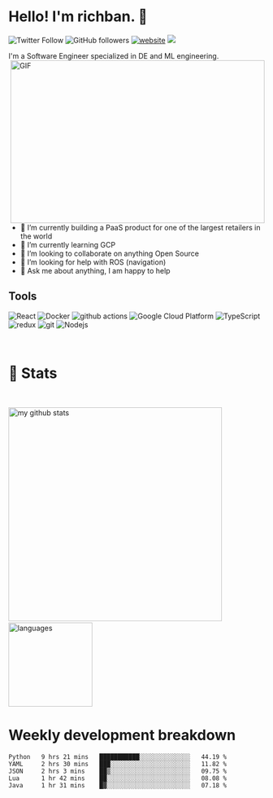 # Hello! I'm richban. 👋

![Twitter Follow](https://img.shields.io/twitter/follow/richban?label=Follow)
![GitHub followers](https://img.shields.io/github/followers/richban?label=Follow&style=social)
[![website](https://img.shields.io/badge/Website-46a2f1.svg?&style=flat-square&logo=Google-Chrome&logoColor=white&link=https://richban.tech/)](https://richban.tech/)
![](https://visitor-badge.glitch.me/badge?page_id=richban.richban)

I'm a Software Engineer specialized in DE and ML engineering.<img align="right" alt="GIF" src="https://github.com/abhisheknaiidu/abhisheknaiidu/blob/master/code.gif?raw=true" width="500" height="320" />

- 🔭 I’m currently building a PaaS product for one of the largest retailers in the world
- 🌱 I’m currently learning GCP
- 👯 I’m looking to collaborate on anything Open Source
- 🤔 I’m looking for help with ROS (navigation)
- 💬 Ask me about anything, I am happy to help

## Tools

<p>
  <img alt="React" src="https://img.shields.io/badge/-React-45b8d8?style=flat-square&logo=react&logoColor=white" />
  <img alt="Docker" src="https://img.shields.io/badge/-Docker-46a2f1?style=flat-square&logo=docker&logoColor=white" />
  <img alt="github actions" src="https://img.shields.io/badge/-Github_Actions-2088FF?style=flat-square&logo=github-actions&logoColor=white" />
  <img alt="Google Cloud Platform" src="https://img.shields.io/badge/-Google_Cloud_Platform-1a73e8?style=flat-square&logo=google-cloud&logoColor=white" />
  <img alt="TypeScript" src="https://img.shields.io/badge/-TypeScript-007ACC?style=flat-square&logo=typescript&logoColor=white" />
  <img alt="redux" src="https://img.shields.io/badge/-Redux-764ABC?style=flat-square&logo=redux&logoColor=white" />
  <img alt="git" src="https://img.shields.io/badge/-Git-F05032?style=flat-square&logo=git&logoColor=white" />
  <img alt="Nodejs" src="https://img.shields.io/badge/-Nodejs-43853d?style=flat-square&logo=Node.js&logoColor=white" />
</p>

<br>

# 🧬 Stats

<br>
<!-- My GitHub stats with buefy theme ❤️ -->
<p align="left">
<img src="https://github-readme-stats.vercel.app/api?username=richban&show_icons=true&theme=radical" alt="my github stats" width="420"/>&nbsp;<img src="https://github-readme-stats.vercel.app/api/top-langs/?username=richban&show_icons=true&theme=radical&layout=compact" alt="languages" height="165">
</p>

# Weekly development breakdown

<!--START_SECTION:waka-->
```text
Python   9 hrs 21 mins   ███████████░░░░░░░░░░░░░░   44.19 % 
YAML     2 hrs 30 mins   ███░░░░░░░░░░░░░░░░░░░░░░   11.82 % 
JSON     2 hrs 3 mins    ██▒░░░░░░░░░░░░░░░░░░░░░░   09.75 % 
Lua      1 hr 42 mins    ██░░░░░░░░░░░░░░░░░░░░░░░   08.08 % 
Java     1 hr 31 mins    █▓░░░░░░░░░░░░░░░░░░░░░░░   07.18 % 
```
<!--END_SECTION:waka-->
